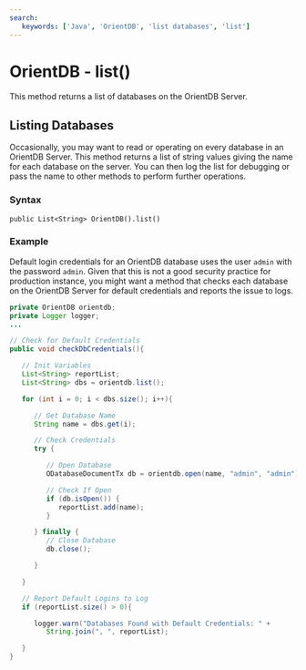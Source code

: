 ```yaml
---
search:
   keywords: ['Java', 'OrientDB', 'list databases', 'list']
---
```


# OrientDB - list()

This method returns a list of databases on the OrientDB Server.

## Listing Databases

Occasionally, you may want to read or operating on every database in an OrientDB Server.  This method returns a list of string values giving the name for each database on the server.  You can then log the list for debugging or pass the name to other methods to perform further operations.

### Syntax

```
public List<String> OrientDB().list()
```

### Example

Default login credentials for an OrientDB database uses the user `admin` with the password `admin`.  Given that this is not a good security practice for production instance, you might want a method that checks each database on the OrientDB Server for default credentials and reports the issue to logs.

```java
private OrientDB orientdb;
private Logger logger;
...

// Check for Default Credentials
public void checkDbCredentials(){

   // Init Variables 
   List<String> reportList;
   List<String> dbs = orientdb.list();

   for (int i = 0; i < dbs.size(); i++){

      // Get Database Name
      String name = dbs.get(i);	

	  // Check Credentials
	  try {

	     // Open Database
         ODatabaseDocumentTx db = orientdb.open(name, "admin", "admin");

		 // Check If Open
		 if (db.isOpen()) {
            reportList.add(name);
		 }

	  } finally {
	     // Close Database
		 db.close();

	  }

   }

   // Report Default Logins to Log
   if (reportList.size() > 0){

      logger.warn("Databases Found with Default Credentials: " +
	     String.join(", ", reportList);

   }
}
```
